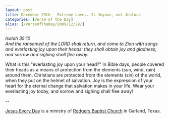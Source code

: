 ```yaml
---
layout: post
title: December 29th - Extreme Love...Is Joyous, not Jealous
categories: [Verse of the Day]
alias: [/VerseOfTheDay/2009/12/29/]
---
```


_Isaiah 35:10  
And the ransomed of the LORD shall return, and come to Zion with
songs and everlasting joy upon their heads: they shall obtain joy and
gladness, and sorrow and sighing shall flee away._

What is this "everlasting joy upon your head?" In Bible days,
people covered their heads as a means of protection from the elements
(sun, wind, rain) around them. Christians are protected from the
elements (sin) of the world, when they put on the helmet of
salvation. Joy is the expression of your heart for the eternal change
that salvation makes in your life. Wear your everlasting joy today,
and sorrow and sighing shall flee away!

 --

<a href=http://jesuseveryday.net>Jesus Every Day</a> is a ministry of <a href=http://rodgersbaptist.net>Rodgers Baptist Church</a> in Garland, Texas.
